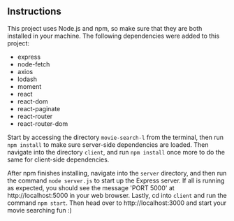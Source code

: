 ## Instructions

This project uses Node.js and npm, so make sure that they are both installed in your machine. The following dependencies were added to this project:
- express
- node-fetch
- axios
- lodash
- moment
- react
- react-dom
- react-paginate
- react-router
- react-router-dom

Start by accessing the directory `movie-search-l` from the terminal, then run `npm install` to make sure server-side dependencies are loaded. Then navigate into the directory `client`, and run `npm install` once more to do the same for client-side dependencies.

After npm finishes installing, navigate into the `server` directory, and then run the command `node server.js` to start up the Express server. If all is running as expected, you should see the message 'PORT 5000' at http://localhost:5000 in your web browser. Lastly, cd into `client` and run the command `npm start`. Then head over to http://localhost:3000 and start your movie searching fun :)